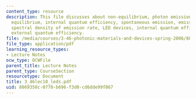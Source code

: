 ```yaml
---
content_type: resource
description: This file discusses about non-equilibrium, photon emission @ thermal
  equilibrium, internal quantum efficiency, spontaneous emission, emission condition,
  spectral density of emission rate, LED devices, internal quantum efficiency and
  external quantum efficiency.
file: /media/courses/3-46-photonic-materials-and-devices-spring-2006/8069350c0770b696f3d0cd6dde99f867_3_46lec10_leds.pdf
file_type: application/pdf
learning_resource_types:
- Lecture Notes
ocw_type: OCWFile
parent_title: Lecture Notes
parent_type: CourseSection
resourcetype: Document
title: 3_46lec10_leds.pdf
uid: 8069350c-0770-b696-f3d0-cd6dde99f867
---
```

